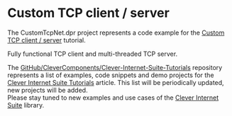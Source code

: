 # Custom TCP client / server

The CustomTcpNet.dpr project represents a code example for the [Custom TCP client / server](https://github.com/CleverComponents/Clever-Internet-Suite-Tutorials/tree/master/.net/CustomTcpNet) tutorial.   

Fully functional TCP client and multi-threaded TCP server.   

The [GitHub/CleverComponents/Clever-Internet-Suite-Tutorials](https://github.com/CleverComponents/Clever-Internet-Suite-Tutorials) repository represents a list of examples, code snippets and demo projects for the [Clever Internet Suite Tutorials](https://www.clevercomponents.com/articles/article035/) article. This list will be periodically updated, new projects will be added.   
Please stay tuned to new examples and use cases of the [Clever Internet Suite](https://www.clevercomponents.com/products/inetsuite/) library.

